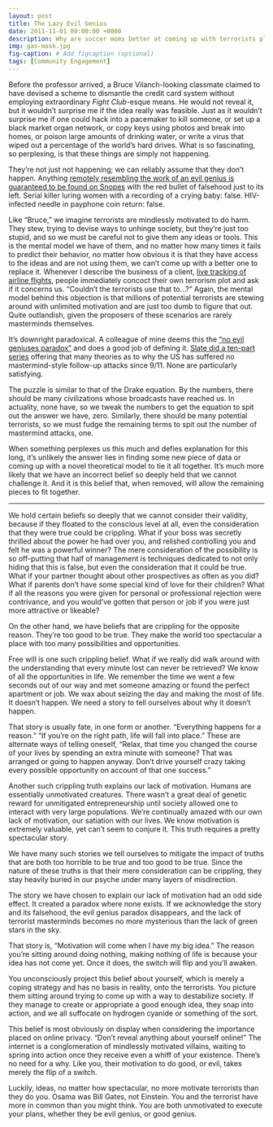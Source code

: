 ```yaml
---
layout: post
title: The Lazy Evil Genius
date: 2011-11-01 00:00:00 +0000
description: Why are soccer moms better at coming up with terrorists plots to worry about than terrorists are at implementing them?
img: gas-mask.jpg
fig-caption: # Add figcaption (optional)
tags: [Community Engagement]
---
```

Before the professor arrived, a Bruce Vilanch-looking classmate claimed to have devised a scheme to dismantle the credit card system without employing extraordinary *Fight Club*-esque means. He would not reveal it, but it wouldn’t surprise me if the idea really was feasible. Just as it wouldn’t surprise me if one could hack into a pacemaker to kill someone, or set up a black market organ network, or copy keys using photos and break into homes, or poison large amounts of drinking water, or write a virus that wiped out a percentage of the world’s hard drives. What is so fascinating, so perplexing, is that these things are simply not happening.

They’re not just not happening; we can reliably assume that they don’t happen. Anything [remotely resembling the work of an evil genius is guaranteed to be found on Snopes](https://www.snopes.com/fact-check/category/crime/) with the red bullet of falsehood just to its left. Serial killer luring women with a recording of a crying baby: false. HIV-infected needle in payphone coin return: false.

Like “Bruce,” we imagine terrorists are mindlessly motivated to do harm. They stew, trying to devise ways to unhinge society, but they’re just too stupid, and so we must be careful not to give them any ideas or tools. This is the mental model we have of them, and no matter how many times it fails to predict their behavior, no matter how obvious it is that they have access to the ideas and are not using them, we can’t come up with a better one to replace it. Whenever I describe the business of a client, [live tracking of airline flights](https://flightaware.com/), people immediately concoct their own terrorism plot and ask if it concerns us. “Couldn’t the terrorists use that to…?” Again, the mental model behind this objection is that millions of potential terrorists are stewing around with unlimited motivation and are just too dumb to figure that out. Quite outlandish, given the proposers of these scenarios are rarely masterminds themselves.

It’s downright paradoxical. A colleague of mine deems this the [“no evil geniuses paradox”](https://web.archive.org/web/20111015234635/http://blog.bumblebeelabs.com/nov-12th-day-30-no-evil-geniuses/) and does a good job of defining it. [Slate did a ten-part series](https://slate.com/news-and-politics/2009/02/why-no-more-9-11s.html) offering that many theories as to why the US has suffered no mastermind-style follow-up attacks since 9/11. None are particularly satisfying.

The puzzle is similar to that of the Drake equation. By the numbers, there should be many civilizations whose broadcasts have reached us. In actuality, none have, so we tweak the numbers to get the equation to spit out the answer we have, zero. Similarly, there should be many potential terrorists, so we must fudge the remaining terms to spit out the number of mastermind attacks, one.

When something perplexes us this much and defies explanation for this long, it’s unlikely the answer lies in finding some new piece of data or coming up with a novel theoretical model to tie it all together. It’s much more likely that we have an incorrect belief so deeply held that we cannot challenge it. And it is this belief that, when removed, will allow the remaining pieces to fit together.

---

We hold certain beliefs so deeply that we cannot consider their validity, because if they floated to the conscious level at all, even the consideration that they were true could be crippling. What if your boss was secretly thrilled about the power he had over you, and relished controlling you and felt he was a powerful winner? The mere consideration of the possibility is so off-putting that half of management is techniques dedicated to not only hiding that this is false, but even the consideration that it could be true. What if your partner thought about other prospectives as often as you did? What if parents don’t have some special kind of love for their children? What if all the reasons you were given for personal or professional rejection were contrivance, and you would’ve gotten that person or job if you were just more attractive or likeable?

On the other hand, we have beliefs that are crippling for the opposite reason. They’re too good to be true. They make the world too spectacular a place with too many possibilities and opportunities.

Free will is one such crippling belief. What if we really did walk around with the understanding that every minute lost can never be retrieved? We know of all the opportunities in life. We remember the time we went a few seconds out of our way and met someone amazing or found the perfect apartment or job. We wax about seizing the day and making the most of life. It doesn’t happen. We need a story to tell ourselves about why it doesn’t happen.

That story is usually fate, in one form or another. “Everything happens for a reason.” “If you’re on the right path, life will fall into place.” These are alternate ways of telling oneself, “Relax, that time you changed the course of your lives by spending an extra minute with someone? That was arranged or going to happen anyway. Don’t drive yourself crazy taking every possible opportunity on account of that one success.”

Another such crippling truth explains our lack of motivation. Humans are essentially unmotivated creatures. There wasn’t a great deal of genetic reward for unmitigated entrepreneurship until society allowed one to interact with very large populations. We’re continually amazed with our own lack of motivation, our satiation with our lives. We know motivation is extremely valuable, yet can’t seem to conjure it. This truth requires a pretty spectacular story.

We have many such stories we tell ourselves to mitigate the impact of truths that are both too horrible to be true and too good to be true. Since the nature of these truths is that their mere consideration can be crippling, they stay heavily buried in our psyche under many layers of misdirection.

The story we have chosen to explain our lack of motivation had an odd side effect. It created a paradox where none exists. If we acknowledge the story and its falsehood, the evil genius paradox disappears, and the lack of terrorist masterminds becomes no more mysterious than the lack of green stars in the sky.

That story is, “Motivation will come when I have my big idea.” The reason you’re sitting around doing nothing, making nothing of life is because your idea has not come yet. Once it does, the switch will flip and you’ll awaken.

You unconsciously project this belief about yourself, which is merely a coping strategy and has no basis in reality, onto the terrorists. You picture them sitting around trying to come up with a way to destabilize society. If they manage to create or appropriate a good enough idea, they snap into action, and we all suffocate on hydrogen cyanide or something of the sort.

This belief is most obviously on display when considering the importance placed on online privacy. “Don’t reveal anything about yourself online!” The internet is a conglomeration of mindlessly motivated villains, waiting to spring into action once they receive even a whiff of your existence. There’s no need for a why. Like you, their motivation to do good, or evil, takes merely the flip of a switch.

Luckily, ideas, no matter how spectacular, no more motivate terrorists than they do you. Osama was Bill Gates, not Einstein. You and the terrorist have more in common than you might think. You are both unmotivated to execute your plans, whether they be evil genius, or good genius.